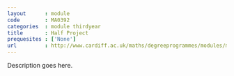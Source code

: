 ```yaml
---
layout      : module
code        : MA0392
categories  : module thirdyear
title       : Half Project
prequesites : ['None']
url         : http://www.cardiff.ac.uk/maths/degreeprogrammes/modules/ma0392.html
---
```


Description goes here.

